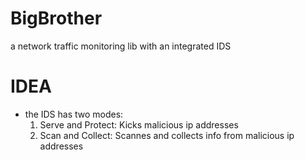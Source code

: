 # BigBrother
a network traffic monitoring lib with an integrated IDS  
# IDEA  
- the IDS has two modes:
    1. Serve and Protect: Kicks malicious ip addresses  
    2. Scan and Collect: Scannes and collects info from malicious ip addresses
